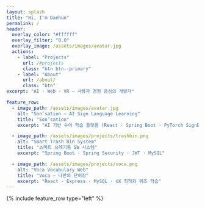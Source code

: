 ```yaml
---
layout: splash
title: "Hi, I'm Daehun"
permalink: /
header:
  overlay_color: "#ffffff"
  overlay_filter: "0.0"
  overlay_image: /assets/images/avatar.jpg
  actions:
    - label: "Projects"
      url: /#projects
      class: "btn btn--primary"
    - label: "About"
      url: /about/
      class: "btn"
excerpt: "AI · Web · VR — 사용자 경험 중심의 개발자"

feature_row:
  - image_path: /assets/images/avatar.jpg
    alt: "Son’sation – AI Sign Language Learning"
    title: "Son’sation"
    excerpt: "AI 기반 수어 학습 플랫폼 (React · Spring Boot · PyTorch SignBERT)"

  - image_path: /assets/images/projects/trashbin.png
    alt: "Smart Trash Bin System"
    title: "스마트 쓰레기통 SW 시스템"
    excerpt: "Spring Boot · Spring Security · JWT · MySQL"

  - image_path: /assets/images/projects/voca.png
    alt: "Voca Vocabulary Web"
    title: "Voca – 나만의 단어장"
    excerpt: "React · Express · MySQL · UX 최적화 퀴즈 학습"
---
```


<section id="projects">
  {% include feature_row type="left" %}
</section>

